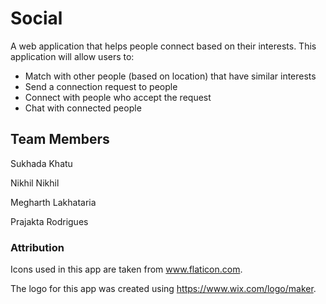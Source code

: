# Social
A web application that helps people connect based on their interests. This application will allow users to:
- Match with other people (based on location) that have similar interests
- Send a connection request to people
- Connect with people who accept the request
- Chat with connected people

## Team Members
Sukhada Khatu

Nikhil Nikhil

Megharth Lakhataria

Prajakta Rodrigues

### Attribution
Icons used in this app are taken from www.flaticon.com.

The logo for this app was created using https://www.wix.com/logo/maker.
